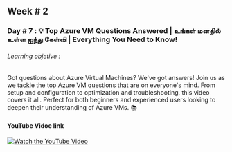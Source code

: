 ## Week # 2
### Day # 7 : 💡 Top Azure VM Questions Answered | உங்கள் மனதில் உள்ள ஐந்து கேள்வி | Everything You Need to Know!

###### Learning objetive : 
Got questions about Azure Virtual Machines? We've got answers! Join us as we tackle the top Azure VM questions that are on everyone's mind. From setup and configuration to optimization and troubleshooting, this video covers it all. Perfect for both beginners and experienced users looking to deepen their understanding of Azure VMs. 📚

#### YouTube Vidoe link
[![Watch the YouTube Video](https://img.youtube.com/vi/qtuk5xhgGCI/0.jpg)](https://www.youtube.com/watch?v=qtuk5xhgGCI)